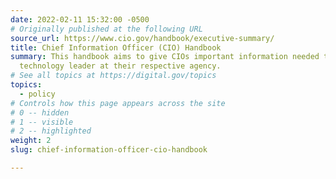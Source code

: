 ```yaml
---
date: 2022-02-11 15:32:00 -0500
# Originally published at the following URL
source_url: https://www.cio.gov/handbook/executive-summary/
title: Chief Information Officer (CIO) Handbook
summary: This handbook aims to give CIOs important information needed to be a
  technology leader at their respective agency.
# See all topics at https://digital.gov/topics
topics:
  - policy
# Controls how this page appears across the site
# 0 -- hidden
# 1 -- visible
# 2 -- highlighted
weight: 2
slug: chief-information-officer-cio-handbook

---
```

